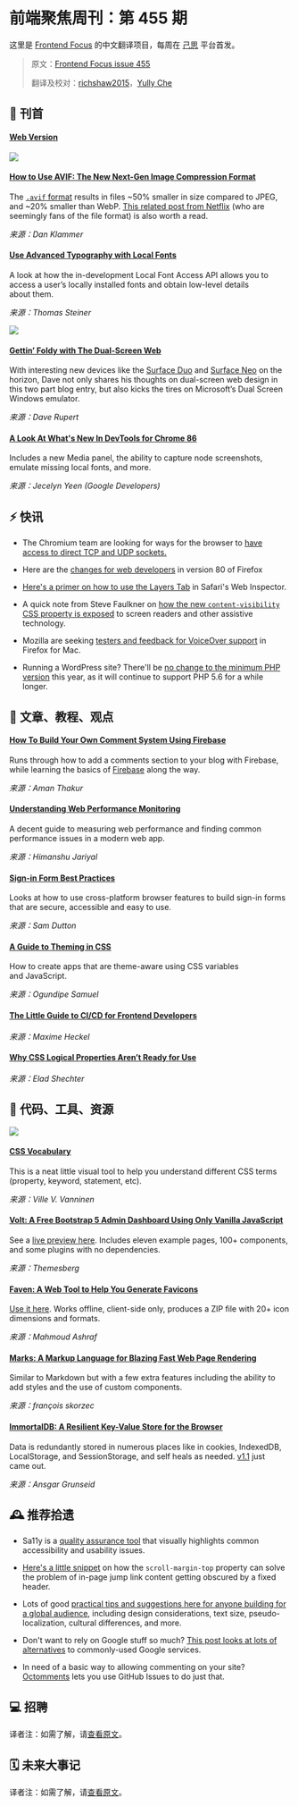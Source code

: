 # 前端聚焦周刊：第 455 期

这里是 [Frontend Focus](https://frontendfoc.us/latest) 的中文翻译项目，每周在 [己思](https://ohmyrss.com/?fef) 平台首发。

> 原文：[Frontend Focus issue 455](https://frontendfoc.us/issues/455)
> 
> 翻译及校对：[richshaw2015](https://github.com/richshaw2015)，[Yully Che](https://github.com/chechebecomestrong)

## 🚀 刊首

#### [Web Version](https://frontendfoc.us/link/94109/rss)

[![](https://res.cloudinary.com/cpress/image/upload/w_1280,e_sharpen:60/v1598436712/sypu0bosisnrl1t1ko40.png)](https://frontendfoc.us/link/94110/rss)

#### [How to Use AVIF: The New Next-Gen Image Compression Format](https://frontendfoc.us/link/94110/rss "reachlightspeed.com")

The [`.avif` format](https://frontendfoc.us/link/94111/rss) results in files ~50% smaller in size compared to JPEG, and ~20% smaller than WebP. [This related post from Netflix](https://frontendfoc.us/link/94112/rss) (who are seemingly fans of the file format) is also worth a read.

*来源：Dan Klammer*

#### [Use Advanced Typography with Local Fonts](https://frontendfoc.us/link/94113/rss "web.dev")

A look at how the in-development Local Font Access API allows you to access a user’s locally installed fonts and obtain low-level details about them.

*来源：Thomas Steiner*

[![](https://copm.s3.amazonaws.com/6577cde9.png)](https://frontendfoc.us/link/94114/rss)

#### [Gettin’ Foldy with The Dual-Screen Web](https://frontendfoc.us/link/94115/rss "daverupert.com")

With interesting new devices like the [Surface Duo](https://frontendfoc.us/link/94116/rss) and [Surface Neo](https://frontendfoc.us/link/94117/rss) on the horizon, Dave not only shares his thoughts on dual-screen web design in this two part blog entry, but also kicks the tires on Microsoft’s Dual Screen Windows emulator.

*来源：Dave Rupert*

#### [A Look At What's New In DevTools for Chrome 86](https://frontendfoc.us/link/94118/rss "developers.google.com")

Includes a new Media panel, the ability to capture node screenshots, emulate missing local fonts, and more.

*来源：Jecelyn Yeen (Google Developers)*

## ⚡️ 快讯

*   The Chromium team are looking for ways for the browser to [have access to direct TCP and UDP sockets.](https://frontendfoc.us/link/94156/rss)

*   Here are the [changes for web developers](https://frontendfoc.us/link/94119/rss) in version 80 of Firefox

*   [Here's a primer on how to use the Layers Tab](https://frontendfoc.us/link/94120/rss) in Safari's Web Inspector.

*   A quick note from Steve Faulkner on [how the new `content-visibility` CSS property is exposed](https://frontendfoc.us/link/94121/rss) to screen readers and other assistive technology.

*   Mozilla are seeking [testers and feedback for VoiceOver support](https://frontendfoc.us/link/94122/rss) in Firefox for Mac.

*   Running a WordPress site? There'll be [no change to the minimum PHP version](https://frontendfoc.us/link/94123/rss) this year, as it will continue to support PHP 5.6 for a while longer.

## 📙 文章、教程、观点

#### [How To Build Your Own Comment System Using Firebase](https://frontendfoc.us/link/94128/rss "www.smashingmagazine.com")

Runs through how to add a comments section to your blog with Firebase, while learning the basics of [Firebase](https://frontendfoc.us/link/94129/rss) along the way.

*来源：Aman Thakur*

#### [Understanding Web Performance Monitoring](https://frontendfoc.us/link/94130/rss "blog.bitsrc.io")

A decent guide to measuring web performance and finding common performance issues in a modern web app.

*来源：Himanshu Jariyal*

#### [Sign-in Form Best Practices](https://frontendfoc.us/link/94132/rss "web.dev")

Looks at how to use cross-platform browser features to build sign-in forms that are secure, accessible and easy to use.

*来源：Sam Dutton*

#### [A Guide to Theming in CSS](https://frontendfoc.us/link/94133/rss "blog.logrocket.com")

How to create apps that are theme-aware using CSS variables and JavaScript.

*来源：Ogundipe Samuel*

#### [The Little Guide to CI/CD for Frontend Developers](https://frontendfoc.us/link/94134/rss "blog.maximeheckel.com")

*来源：Maxime Heckel*

#### [Why CSS Logical Properties Aren’t Ready for Use](https://frontendfoc.us/link/94135/rss "medium.com")

*来源：Elad Shechter*

## 🔧 代码、工具、资源

[![](https://res.cloudinary.com/cpress/image/upload/w_1280,e_sharpen:60/v1598436060/rzax5dpzozcylxilfzcc.png)](https://frontendfoc.us/link/94139/rss)

#### [CSS Vocabulary](https://frontendfoc.us/link/94139/rss "apps.workflower.fi")

This is a neat little visual tool to help you understand different CSS terms (property, keyword, statement, etc).

*来源：Ville V. Vanninen*

#### [Volt: A Free Bootstrap 5 Admin Dashboard Using Only Vanilla JavaScript](https://frontendfoc.us/link/94140/rss "github.com")

See a [live preview here](https://frontendfoc.us/link/94141/rss). Includes eleven example pages, 100+ components, and some plugins with no dependencies.

*来源：Themesberg*

#### [Faven: A Web Tool to Help You Generate Favicons](https://frontendfoc.us/link/94142/rss "github.com")

[Use it here](https://frontendfoc.us/link/94143/rss). Works offline, client-side only, produces a ZIP file with 20+ icon dimensions and formats.

*来源：Mahmoud Ashraf*

#### [Marks: A Markup Language for Blazing Fast Web Page Rendering](https://frontendfoc.us/link/94145/rss "marksjs.com")

Similar to Markdown but with a few extra features including the ability to add styles and the use of custom components.

*来源：françois skorzec*

#### [ImmortalDB: A Resilient Key-Value Store for the Browser](https://frontendfoc.us/link/94146/rss "github.com")

Data is redundantly stored in numerous places like in cookies, IndexedDB, LocalStorage, and SessionStorage, and self heals as needed. [v1.1](https://frontendfoc.us/link/94147/rss) just came out.

*来源：Ansgar Grunseid*

## 🕰 推荐拾遗

*   Sa11y is a [quality assurance tool](https://frontendfoc.us/link/94148/rss) that visually highlights common accessibility and usability issues.

*   [Here's a little snippet](https://frontendfoc.us/link/94149/rss) on how the `scroll-margin-top` property can solve the problem of in-page jump link content getting obscured by a fixed header.

*   Lots of good [practical tips and suggestions here for anyone building for a global audience](https://frontendfoc.us/link/94150/rss), including design considerations, text size, pseudo-localization, cultural differences, and more.

*   Don't want to rely on Google stuff so much? [This post looks at lots of alternatives](https://frontendfoc.us/link/94151/rss) to commonly-used Google services.

*   In need of a basic way to allowing commenting on your site? [Octomments](https://frontendfoc.us/link/94152/rss) lets you use GitHub Issues to do just that.

## 💻 招聘

译者注：如需了解，请[查看原文](https://frontendfoc.us/issues/455)。

## 🗓 未来大事记

译者注：如需了解，请[查看原文](https://frontendfoc.us/issues/455)。

